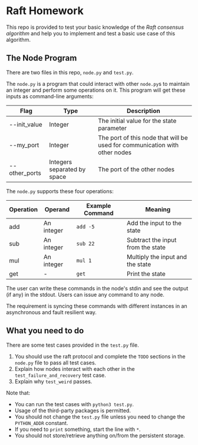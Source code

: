 
# Raft Homework

This repo is provided to test your basic knowledge of the *Raft consensus algorithm* and help you to implement and test a basic use case of this algorithm.

## The Node Program

There are two files in this repo, `node.py` and `test.py`.

The `node.py` is a program that could interact with other `node.py`s to maintain an integer and perform some operations on it. This program will get these inputs as command-line arguments:

| Flag | Type | Description |
|------|------|-------------|
| --init_value | Integer | The initial value for the state parameter |
| --my_port | Integer | The port of this node that will be used for communication with other nodes |
| --other_ports | Integers separated by space | The port of the other nodes |

The `node.py` supports these four operations:

| Operation | Operand | Example Command | Meaning |
|----------|----------|---------|------|
| add | An integer | `add -5` | Add the input to the state
| sub | An integer | `sub 22` | Subtract the input from the state
| mul | An integer | `mul 1` | Multiply the input and the state
| get | - | `get` | Print the state


The user can write these commands in the node's stdin and see the output (if any) in the stdout. Users can issue any command to any node.

The requirement is syncing these commands with different instances in an asynchronous and fault resilient way.

## What you need to do

There are some test cases provided in the `test.py` file.

1.  You should use the raft protocol and complete the `TODO` sections in the `node.py` file to pass all test cases.
2.  Explain how nodes interact with each other in the `test_failure_and_recovery` test case.
3.  Explain why `test_weird` passes.


Note that:
+ You can run the test cases with `python3 test.py`.
+ Usage of the third-party packages is permitted.
+ You should not change the `test.py` file unless you need to change the `PYTHON_ADDR` constant.
+ If you need to `print` something, start the line with `*`.
+ You should not store/retrieve anything on/from the persistent storage.
